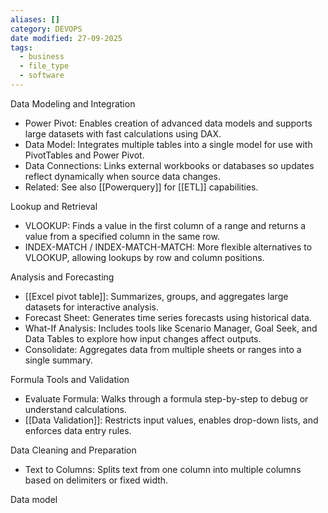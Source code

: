 ```yaml
---
aliases: []
category: DEVOPS
date modified: 27-09-2025
tags:
  - business
  - file_type
  - software
---
```

Data Modeling and Integration
* Power Pivot: Enables creation of advanced data models and supports large datasets with fast calculations using DAX.
* Data Model: Integrates multiple tables into a single model for use with PivotTables and Power Pivot.
* Data Connections: Links external workbooks or databases so updates reflect dynamically when source data changes.
* Related: See also [[Powerquery]] for [[ETL]] capabilities.

Lookup and Retrieval
* VLOOKUP: Finds a value in the first column of a range and returns a value from a specified column in the same row.
* INDEX-MATCH / INDEX-MATCH-MATCH: More flexible alternatives to VLOOKUP, allowing lookups by row and column positions.

Analysis and Forecasting
* [[Excel pivot table]]: Summarizes, groups, and aggregates large datasets for interactive analysis.
* Forecast Sheet: Generates time series forecasts using historical data.
* What-If Analysis: Includes tools like Scenario Manager, Goal Seek, and Data Tables to explore how input changes affect outputs.
* Consolidate: Aggregates data from multiple sheets or ranges into a single summary.

Formula Tools and Validation
* Evaluate Formula: Walks through a formula step-by-step to debug or understand calculations.
* [[Data Validation]]: Restricts input values, enables drop-down lists, and enforces data entry rules.

Data Cleaning and Preparation
* Text to Columns: Splits text from one column into multiple columns based on delimiters or fixed width.

Data model